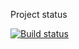 Project status

[![Build status](https://ci.appveyor.com/api/projects/status/ekewhmqyok9g6efh?svg=true)](https://ci.appveyor.com/project/Kingwood15/aqajava-homework-3-web-interface)
